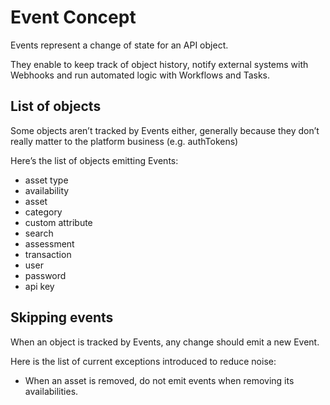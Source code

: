 # Event Concept

Events represent a change of state for an API object.

They enable to keep track of object history, notify external systems with Webhooks and run automated logic with Workflows and Tasks.

## List of objects

Some objects aren’t tracked by Events either, generally because they don’t really matter to the platform business (e.g. authTokens)

Here’s the list of objects emitting Events:

- asset type
- availability
- asset
- category
- custom attribute
- search
- assessment
- transaction
- user
- password
- api key

## Skipping events

When an object is tracked by Events, any change should emit a new Event.

Here is the list of current exceptions introduced to reduce noise:

- When an asset is removed, do not emit events when removing its availabilities.
